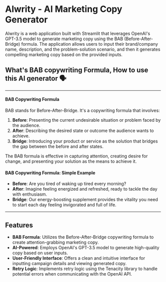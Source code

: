 # Alwrity - AI Marketing Copy Generator

Alwrity is a web application built with Streamlit that leverages OpenAI's GPT-3.5 model to generate marketing copy using the BAB (Before-After-Bridge) formula. The application allows users to input their brand/company name, description, and the problem-solution scenario, and then it generates compelling marketing copy based on the provided inputs.

## What's BAB copywriting Formula, How to use this AI generator 🗣️
---

#### BAB Copywriting Formula

BAB stands for Before-After-Bridge. It's a copywriting formula that involves:

1. **Before**: Presenting the current undesirable situation or problem faced by the audience.
2. **After**: Describing the desired state or outcome the audience wants to achieve.
3. **Bridge**: Introducing your product or service as the solution that bridges the gap between the before and after states.

The BAB formula is effective in capturing attention, creating desire for change, and presenting your solution as the means to achieve it.

#### BAB Copywriting Formula: Simple Example

- **Before**: Are you tired of waking up tired every morning?
- **After**: Imagine feeling energized and refreshed, ready to tackle the day with enthusiasm.
- **Bridge**: Our energy-boosting supplement provides the vitality you need to start each day feeling invigorated and full of life.

---

## Features

- **BAB Formula**: Utilizes the Before-After-Bridge copywriting formula to create attention-grabbing marketing copy.
- **AI-Powered**: Employs OpenAI's GPT-3.5 model to generate high-quality copy based on user inputs.
- **User-Friendly Interface**: Offers a clean and intuitive interface for inputting campaign details and viewing generated copy.
- **Retry Logic**: Implements retry logic using the Tenacity library to handle potential errors when communicating with the OpenAI API.
